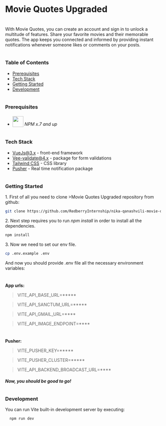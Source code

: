 <div style="display:flex; align-items: center">
  <h1 style="position:relative; top: -6px" >Movie Quotes Upgraded</h1>
</div>


With Movie Quotes, you can create an account and sign in to unlock a multitude of features. Share your favorite movies and their memorable quotes. The app keeps you connected and informed by providing instant notifications whenever someone likes or comments on your posts.
#
### Table of Contents
* [Prerequisites](#prerequisites)
* [Tech Stack](#tech-stack)
* [Getting Started](#getting-started)
* [Development](#development)

#
### Prerequisites
* <img src="https://static-00.iconduck.com/assets.00/npm-icon-512x512-qtfdrf37.png" width="35" style="position: relative; top: 4px" /> *NPM x.7 and up*
#
### Tech Stack

* [VueJs@3.x](https://vuejs.org/guide/introduction.html) - front-end framework
* [Vee-validate@4.x](https://vee-validate.logaretm.com/v4/) - package for form validations
* [Tailwind CSS](https://tailwindcss.com) - CSS library
* [Pusher](https://pusher.com) - Real time notification package

#
### Getting Started
1\. First of all you need to clone >Movie Quotes Upgraded repository from github:
```sh
git clone https://github.com/RedberryInternship/nika-qanashvili-movie-quotes-front.git
```

2\. Next step requires you to run *npm install* in order to install all the dependencies.
```sh
npm install
```
3\. Now we need to set our env file. 
```sh
cp .env.example .env
```
And now you should provide .env file all the necessary environment variables:

#
**App urls:**
>VITE_API_BASE_URL=*****

>VITE_API_SANCTUM_URL=*****

>VITE_API_GMAIL_URL=****

>VITE_API_IMAGE_ENDPOINT=****


#
**Pusher:**
>VITE_PUSHER_KEY=*****

>VITE_PUSHER_CLUSTER=*****

>VITE_API_BACKEND_BROADCAST_URL=****

##### Now, you should be good to go!

#
### Development

You can run Vite built-in development server by executing:

```sh
  npm run dev
```